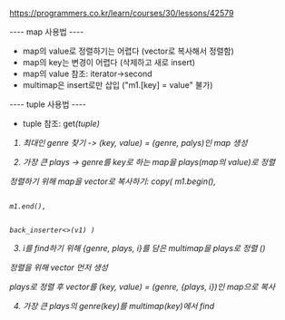 https://programmers.co.kr/learn/courses/30/lessons/42579

---- map 사용법 ----

- map의 value로 정렬하기는 어렵다 (vector로 복사해서 정렬함)
- map의 key는 변경이 어렵다 (삭제하고 새로 insert)
- map의 value 참조: iterator->second
- multimap은 insert로만 삽입 ("m1.[key] = value" 불가)

---- tuple 사용법 ----

- tuple 참조: get<i>(tuple)





 1. 최대인 genre 찾기 -> (key, value) = (genre, palys)인 map 생성

 2. 가장 큰 plays -> genre를 key로 하는 map을 plays(map의 value)로 정렬

   정렬하기 위해 map을 vector로 복사하기: copy( m1.begin(),

                                                                                     m1.end(),

                                                                                     back_inserter<>(v1) )

 3. i를 find하기 위해 {genre, plays, i}를 담은 multimap을 plays로 정렬 ()

   정렬을 위해 vector<tuple> 먼저 생성

   plays로 정렬 후 vector를 (key, value) = (genre, {plays, i})인 map으로 복사

 4. 가장 큰 plays의 genre(key)를 multimap(key)에서 find

